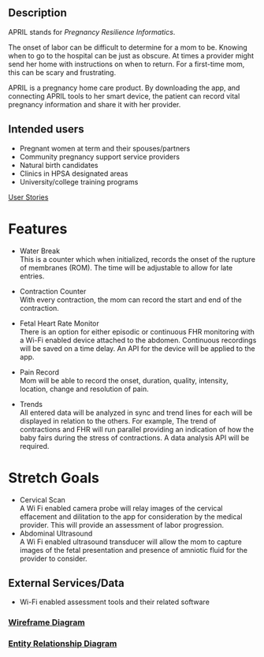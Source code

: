 ## Description
APRIL stands for _Pregnancy_ _Resilience_ _Informatics_.

The onset of labor can be difficult to determine for a mom to be.  Knowing when to go to the hospital can be just as obscure.  At times a provider might send her home with instructions on when to return.  For a first-time mom, this can be scary and frustrating.

APRIL is a pregnancy home care product.  By downloading the app, and connecting APRIL tools to her smart device, the patient can record vital pregnancy information and share it with her provider.


## Intended users
* Pregnant women at term and their spouses/partners  
* Community pregnancy support service providers  
* Natural birth candidates
* Clinics in HPSA designated areas
* University/college training programs


[User Stories](user-stories.md)

# Features
* Water Break  
  This is a counter which when initialized, records the onset of the  rupture of membranes (ROM).  The time will be adjustable to allow for late entries.

* Contraction Counter  
  With every contraction, the mom can record the start and end of the contraction.

* Fetal Heart Rate Monitor  
  There is an option for either episodic or continuous FHR monitoring with a Wi-Fi enabled device attached to the abdomen.  Continuous recordings will be saved on a time delay.
  An API for the device will be applied to the app.

* Pain Record  
  Mom will be able to record the onset, duration, quality, intensity, location, change and resolution of pain.

* Trends  
  All entered data will be analyzed in sync and trend lines for each will be displayed in relation to the others. For example, The trend of contractions and FHR will run parallel providing an indication of how the baby fairs during the stress of contractions.  A data analysis API will be required.


# Stretch Goals
* Cervical Scan  
  A Wi Fi enabled camera probe will relay images of the cervical effacement and dilitation to the app for consideration by the medical provider. This will provide an assessment of labor progression.
* Abdominal Ultrasound  
  A Wi Fi enabled ultrasound transducer will allow the mom to capture images of the fetal presentation and presence of amniotic fluid for the provider to consider.


## External Services/Data        
* Wi-Fi enabled assessment tools and their related software



### [Wireframe Diagram](wireframe.md)

### [Entity Relationship Diagram](erd.md)  

 













